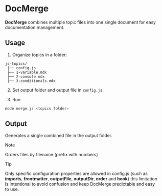 # DocMerge

**DocMerge** combines multiple topic files into one single document for easy documentation management.

## Usage

1. Organize topics in a folder:

```
js-topics/
 ├── config.js
 ├── 1-variable.mdx
 ├── 2-console.mdx
 ├── 3-conditionals.mdx
```

2. Set output folder and output file in `config.js`.

3. Run:

```bash
node merge.js <topics folder>
```

## Output

Generates a single combined file in the output folder.

> [!NOTE]
> Orders files by filename (prefix with numbers)

> [!TIP]
> Only specific configuration properties are allowed in config.js (such as **imports**, **frontmatter**, **outputFile**, **outputDir**, **order** and **hook**)
> this limitation is intentional to avoid confusion and keep DocMerge predictable and easy to use.